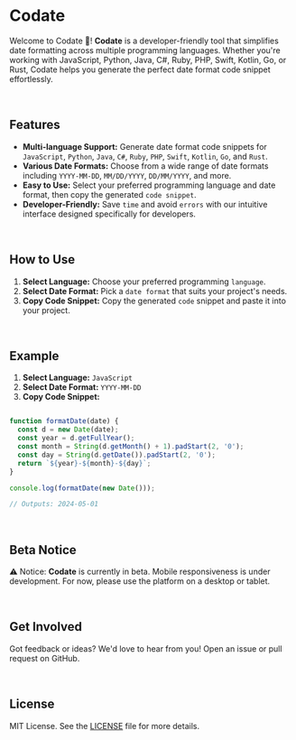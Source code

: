 # Codate

Welcome to Codate 👋! **Codate** is a developer-friendly tool that simplifies date formatting across multiple programming languages. Whether you're working with JavaScript, Python, Java, C#, Ruby, PHP, Swift, Kotlin, Go, or Rust, Codate helps you generate the perfect date format code snippet effortlessly.

<br />

## Features

- <b>Multi-language Support:</b> Generate date format code snippets for `JavaScript`, `Python`, `Java`, `C#`, `Ruby`, `PHP`, `Swift`, `Kotlin`, `Go`, and `Rust`.
- <b>Various Date Formats:</b> Choose from a wide range of date formats including `YYYY-MM-DD`, `MM/DD/YYYY`, `DD/MM/YYYY`, and more.
- <b>Easy to Use:</b> Select your preferred programming language and date format, then copy the generated `code snippet`.
- <b>Developer-Friendly:</b> Save `time` and avoid `errors` with our intuitive interface designed specifically for developers.

<br />

## How to Use

1. <b>Select Language:</b> Choose your preferred programming `language`.
2. <b>Select Date Format:</b> Pick a `date format` that suits your project's needs.
3. <b>Copy Code Snippet:</b> Copy the generated `code` snippet and paste it into your project.

<br />

## Example
1. <b>Select Language:</b> `JavaScript`
2. <b>Select Date Format:</b> `YYYY-MM-DD`
3. <b>Copy Code Snippet:</b>

```javascript

function formatDate(date) {
  const d = new Date(date);
  const year = d.getFullYear();
  const month = String(d.getMonth() + 1).padStart(2, '0');
  const day = String(d.getDate()).padStart(2, '0');
  return `${year}-${month}-${day}`;
}

console.log(formatDate(new Date())); 

// Outputs: 2024-05-01

```

<br />

## Beta Notice
⚠️ Notice: **Codate** is currently in beta. Mobile responsiveness is under development. For now, please use the platform on a desktop or tablet.

<br />

## Get Involved
Got feedback or ideas? We'd love to hear from you! Open an issue or pull request on GitHub.

<br />

## License
MIT License. See the [LICENSE](https://github.com/BadreddineIbril/Codate/blob/main/LICENSE) file for more details.
